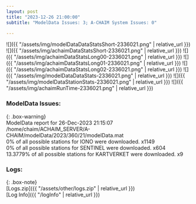 ```yaml
---
layout: post
title: "2023-12-26 21:00:00"
subtitle: "ModelData Issues: 3; A-CHAIM System Issues: 0"

---
```


![]({{ "/assets/img/modelDataDataStatsShort-2336021.png" | relative_url }})
![]({{ "/assets/img/achaimDataStatsShort-2336021.png" | relative_url }})
![]({{ "/assets/img/achaimDataStatsLong00-2336021.png" | relative_url }})
![]({{ "/assets/img/achaimDataStatsLong01-2336021.png" | relative_url }})
![]({{ "/assets/img/achaimDataStatsLong02-2336021.png" | relative_url }})
![]({{ "/assets/img/modelDataDataStats-2336021.png" | relative_url }})
![]({{ "/assets/img/modelDataStationStats-2336021.png" | relative_url }})
![]({{ "/assets/img/achaimRunTime-2336021.png" | relative_url }})


### ModelData Issues:  
  
{: .box-warning}  
 ModelData report for 26-Dec-2023 21:15:07   
 /home/chaim/ACHAIM_SERVER/A-CHAIM/modelData/2023/360/21/modelData.mat   
 0% of all possible stations for IONO were downloaded. x1149   
 0% of all possible stations for SENTINEL were downloaded. x604   
 13.3779% of all possible stations for KARTVERKET were downloaded. x9   
  


### Logs:  
  
{: .box-note}  
[Logs.zip]({{ "/assets/other/logs.zip" | relative_url }})  
[Log Info]({{ "/logInfo" | relative_url }})  
